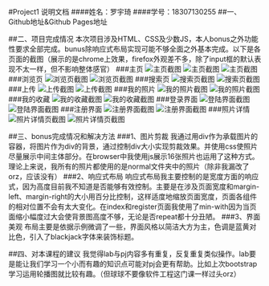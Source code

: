#Project1 说明文档
####姓名：罗宇琦
####学号：18307130255
##一、Github地址&Github Pages地址

##二、项目完成情况
本次项目涉及HTML、CSS及少数JS，本人bonus之外功能性要求全部完成。bunus除响应式布局实现可能不够全面之外基本完成。以下是各页面的截图（展示的是chrome上效果，firefox外观差不多，除了input框的默认表现不太一样，但不影响整体感官）
###主页
![主页截图](https://github.com/lyq-keep-going/Project1/raw/master/img/pageCuts/home1.png)
![主页截图](./img/pageCuts/home2.png)
![主页截图](./img/pageCuts/home3.png)
###浏览页
![浏览页截图](./img/pageCuts/browser1.png)
![浏览页截图](./img/pageCuts/browser2.png)
###搜索页
![搜索页截图](./img/pageCuts/serach1.png)
![搜索页截图](./img/pageCuts/search2.png)
###上传
![上传截图](./img/pageCuts/upload1.png)
![上传截图](./img/pageCuts/upload2.png)
###我的照片
![我的照片截图](./img/pageCuts/mpphotos1.png)
![我的照片截图](./img/pageCuts/myphotos2.png)
###我的收藏
![我的收藏截图](./img/pageCuts/myfavourites1.png)
![我的收藏截图](./img/pageCuts/myfavourites2.png)
###登录界面
![登陆界面截图](./img/pageCuts/index1.png)
![登陆界面截图](./img/pageCuts/index2.png)
###注册界面
![注册界面截图](./img/pageCuts/register1.png)
![注册界面截图](./img/pageCuts/register2.png)
###照片详情
![照片详情页截图](./img/pageCuts/details1.png)
![照片详情页截图](./img/pageCuts/details2.png)

##三、bonus完成情况和解决方法
###1、图片剪裁
我通过用div作为承载图片的容器，将图片作为div的背景，通过控制div大小实现剪裁效果。并使用css使照片尽量展示中间主体部分。在browser中我使用js展示16张照片也运用了这种方式。理论上来说，我所有的照片都使用的是normal文件夹中的照片（除非我漏改了orz，应该没有）
###2、响应式布局
响应式布局我主要控制的是宽度方面的响应式，因为高度目前我不知道是否能够有效控制。主要是在涉及页面宽度和margin-left、margin-right的大小用百分比控制，这样适度地缩放页面宽度，页面各组件的相对位置不会有太大变化。在index和register页面我使用了min-with因为当页面缩小幅度过大会使背景图高度不够，无论是否repeat都十分丑陋。
###3、界面美观
布局主要是依据示例微调了一些，界面风格以简洁大方为主，色调是蓝黄对比色，引入了blackjack字体来装饰标题。

##四、对本课程的建议
我觉得lab与pj内容多有重复，反复重复类似操作。lab要是能让我们学习一个小而有趣的知识点可能对pj会更有帮助。比如上次bootstrap学习运用轮播图就比较有趣。（但球球不要像软件工程这门课一样过头orz）
